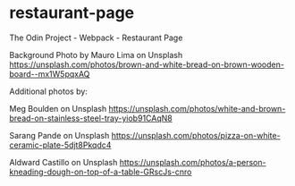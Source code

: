 # restaurant-page
The Odin Project - Webpack - Restaurant Page

Background Photo by Mauro Lima on Unsplash
https://unsplash.com/photos/brown-and-white-bread-on-brown-wooden-board--mx1W5pqxAQ

Additional photos by:

Meg Boulden on Unsplash
https://unsplash.com/photos/white-and-brown-bread-on-stainless-steel-tray-yiob91CAqN8

Sarang Pande on Unsplash
https://unsplash.com/photos/pizza-on-white-ceramic-plate-5djt8Pkqdc4

Aldward Castillo on Unsplash
https://unsplash.com/photos/a-person-kneading-dough-on-top-of-a-table-GRscJs-cnro